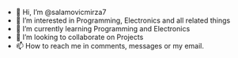 - 👋 Hi, I’m @salamovicmirza7
- 👀 I’m interested in Programming, Electronics and all related things
- 🌱 I’m currently learning Programming and Electronics
- 💞️ I’m looking to collaborate on Projects
- 📫 How to reach me in comments, messages or my email.

<!---
salamovicmirza7/salamovicmirza7 is a ✨ special ✨ repository because its `README.md` (this file) appears on your GitHub profile.
You can click the Preview link to take a look at your changes.
--->
